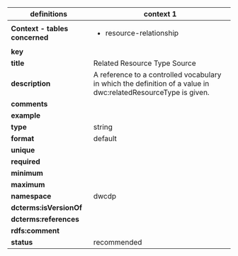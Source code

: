 | definitions | context 1 |
|-|-|
| **Context - tables concerned** | <ul><li>resource-relationship</li></ul> |
| **key** |  |
| **title** | Related Resource Type Source |
| **description** | A reference to a controlled vocabulary in which the definition of a value in dwc:relatedResourceType is given. |
| **comments** |  |
| **example** |  |
| **type** | string |
| **format** | default |
| **unique** |  |
| **required** |  |
| **minimum** |  |
| **maximum** |  |
| **namespace** | dwcdp |
| **dcterms:isVersionOf** |  |
| **dcterms:references** |  |
| **rdfs:comment** |  |
| **status** | recommended |
